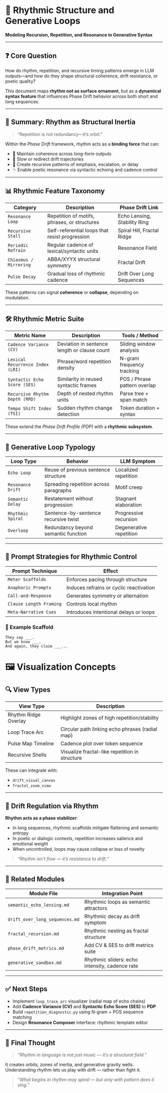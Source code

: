 # 🎼 Rhythmic Structure and Generative Loops  
**Modeling Recursion, Repetition, and Resonance in Generative Syntax**

---

## ❓ Core Question

How do rhythm, repetition, and recursive timing patterns emerge in LLM outputs—and how do they shape structural coherence, drift resistance, or poetic quality?

This document maps **rhythm not as surface ornament**, but as a **dynamical syntax feature** that influences Phase Drift behavior across both short and long sequences.

---

## 🧠 Summary: Rhythm as Structural Inertia

> “Repetition is not redundancy—it’s orbit.”

Within the *Phase Drift* framework, rhythm acts as a **binding force** that can:

- 🧭 Maintain coherence across long-form outputs  
- 🔁 Slow or redirect drift trajectories  
- 🔂 Create recursive patterns of emphasis, escalation, or delay  
- ✨ Enable poetic resonance via syntactic echoing and cadence control

---

## 📊 Rhythmic Feature Taxonomy

| Category             | Description                                      | Phase Drift Link            |
|----------------------|--------------------------------------------------|-----------------------------|
| `Resonance Loop`     | Repetition of motifs, phrases, or structures     | Echo Lensing, Stability Ring |
| `Recursive Stall`    | Self-referential loops that resist progression   | Spiral Hill, Fractal Ridge   |
| `Periodic Refrain`   | Regular cadence of lexical/syntactic units       | Resonance Field              |
| `Chiasmus / Mirroring` | ABBA/XYYX structural symmetry                   | Fractal Drift                |
| `Pulse Decay`        | Gradual loss of rhythmic cadence                 | Drift Over Long Sequences    |

These patterns can signal **coherence** or **collapse**, depending on modulation.

---

## 🛠 Rhythmic Metric Suite

| Metric Name                 | Description                                  | Tools / Method                |
|-----------------------------|----------------------------------------------|-------------------------------|
| `Cadence Variance (CV)`     | Deviation in sentence length or clause count | Sliding window analysis       |
| `Lexical Recurrence Index (LRI)` | Phrase/word repetition density         | N-gram frequency tracking     |
| `Syntactic Echo Score (SES)`| Similarity in reused syntactic frames        | POS / Phrase pattern overlap  |
| `Recursive Rhythm Depth (RRD)` | Depth of nested rhythm units            | Parse tree + span match       |
| `Tempo Shift Index (TSI)`   | Sudden rhythm change detection               | Token duration + syntax       |

These extend the *Phase Drift Profile (PDP)* with a **rhythmic subsystem**.

---

## 🧬 Generative Loop Typology

| Loop Type         | Behavior                              | LLM Symptom                      |
|-------------------|----------------------------------------|----------------------------------|
| `Echo Loop`       | Reuse of previous sentence structure   | Localized repetition             |
| `Resonance Drift` | Spreading repetition across paragraphs | Motif creep                      |
| `Semantic Delay`  | Restatement without progression        | Stagnant elaboration             |
| `Rhythmic Spiral` | Sentence-by-sentence recursive twist   | Progressive recursion            |
| `Overloop`        | Redundancy beyond semantic function    | Degenerative repetition          |

---

## 🧪 Prompt Strategies for Rhythmic Control

| Prompt Technique        | Effect                                 |
|--------------------------|-----------------------------------------|
| `Meter Scaffolds`        | Enforces pacing through structure       |
| `Anaphoric Prompts`      | Induces refrains or cyclic reactivation |
| `Call-and-Response`      | Generates symmetry or alternation       |
| `Clause Length Framing`  | Controls local rhythm                   |
| `Meta-Narrative Cues`    | Introduces intentional delays or loops  |

### 🔧 Example Scaffold

```text
They say ___.  
But we know ___.  
And again, they claim ___...  
```
# 🖼️ Visualization Concepts

## 🔍 View Types

| View Type            | Description                                        |
|----------------------|----------------------------------------------------|
| Rhythm Ridge Overlay | Highlight zones of high repetition/stability       |
| Loop Trace Arc       | Circular path linking echo phrases (radial map)    |
| Pulse Map Timeline   | Cadence plot over token sequence                   |
| Recursive Shells     | Visualize fractal-like repetition in structure     |

These can integrate with:

- `drift_visual_canvas`
- `fractal_zoom_view`

---

## 🔁 Drift Regulation via Rhythm

**Rhythm acts as a phase stabilizer**:

- In long sequences, rhythmic scaffolds mitigate flattening and semantic entropy  
- In poetic or dialogic contexts, repetition increases salience and emotional weight  
- When uncontrolled, loops may cause collapse or loss of novelty  

> _“Rhythm isn't flow — it’s resistance to drift.”_

---

## 🔗 Related Modules

| Module File                | Integration Point                                 |
|----------------------------|---------------------------------------------------|
| `semantic_echo_lensing.md` | Rhythmic loops as semantic attractors            |
| `drift_over_long_sequences.md` | Rhythmic decay as drift symptom              |
| `fractal_recursion.md`     | Rhythmic nesting as fractal structure            |
| `phase_drift_metrics.md`   | Add CV & SES to drift metrics suite              |
| `generative_sandbox.md`    | Rhythmic sliders: echo intensity, cadence rate   |

---

## ✅ Next Steps

- Implement `loop_trace_arc` visualizer (radial map of echo chains)  
- Add **Cadence Variance (CV)** and **Syntactic Echo Score (SES)** to **PDP**  
- Build `repetition_diagnostic.py` using N-gram + POS sequence matching  
- Design **Resonance Composer** interface: rhythmic template editor

---

## 🧠 Final Thought

> _“Rhythm in language is not just music — it’s a structural field.”_

It creates orbits, zones of inertia, and generative gravity wells.  
Understanding rhythm lets us play with drift — rather than fight it.

> _“What begins in rhythm may spiral — but only with pattern does it sing.”_
